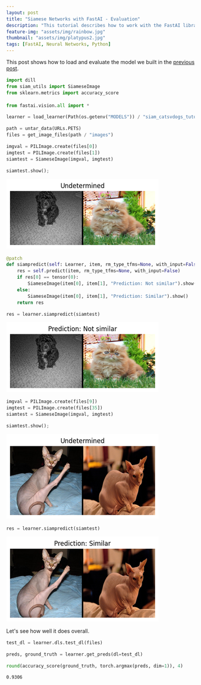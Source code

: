 ```yaml
---
layout: post
title: "Siamese Networks with FastAI - Evaluation"
description: "This tutorial describes how to work with the FastAI library for siamese networks"
feature-img: "assets/img/rainbow.jpg"
thumbnail: "assets/img/platypus2.jpg"
tags: [FastAI, Neural Networks, Python]
---
```


This post shows how to load and evaluate the model we built in the [previous post](https://jss367.github.io/siamese-network-tutorial-with-fastai-update.html).


```python
import dill
from siam_utils import SiameseImage
from sklearn.metrics import accuracy_score

from fastai.vision.all import *
```


```python
learner = load_learner(Path(os.getenv("MODELS")) / "siam_catsvdogs_tutorial.pkl", cpu=False, pickle_module=dill)
```


```python
path = untar_data(URLs.PETS)
files = get_image_files(path / "images")
```


```python
imgval = PILImage.create(files[0])
imgtest = PILImage.create(files[1])
siamtest = SiameseImage(imgval, imgtest)
```


```python
siamtest.show();
```


    
![png](2022-09-30-siamese-network-tutorial-with-fastai-evaluation_files/2022-09-30-siamese-network-tutorial-with-fastai-evaluation_6_0.png)
    



```python
@patch
def siampredict(self: Learner, item, rm_type_tfms=None, with_input=False):
    res = self.predict(item, rm_type_tfms=None, with_input=False)
    if res[0] == tensor(0):
        SiameseImage(item[0], item[1], "Prediction: Not similar").show()
    else:
        SiameseImage(item[0], item[1], "Prediction: Similar").show()
    return res
```


```python
res = learner.siampredict(siamtest)
```



<style>
    /* Turns off some styling */
    progress {
        /* gets rid of default border in Firefox and Opera. */
        border: none;
        /* Needs to be in here for Safari polyfill so background images work as expected. */
        background-size: auto;
    }
    progress:not([value]), progress:not([value])::-webkit-progress-bar {
        background: repeating-linear-gradient(45deg, #7e7e7e, #7e7e7e 10px, #5c5c5c 10px, #5c5c5c 20px);
    }
    .progress-bar-interrupted, .progress-bar-interrupted::-webkit-progress-bar {
        background: #F44336;
    }
</style>








    
![png](2022-09-30-siamese-network-tutorial-with-fastai-evaluation_files/2022-09-30-siamese-network-tutorial-with-fastai-evaluation_8_2.png)
    



```python
imgval = PILImage.create(files[9])
imgtest = PILImage.create(files[35])
siamtest = SiameseImage(imgval, imgtest)
```


```python
siamtest.show();
```


    
![png](2022-09-30-siamese-network-tutorial-with-fastai-evaluation_files/2022-09-30-siamese-network-tutorial-with-fastai-evaluation_10_0.png)
    



```python
res = learner.siampredict(siamtest)
```



<style>
    /* Turns off some styling */
    progress {
        /* gets rid of default border in Firefox and Opera. */
        border: none;
        /* Needs to be in here for Safari polyfill so background images work as expected. */
        background-size: auto;
    }
    progress:not([value]), progress:not([value])::-webkit-progress-bar {
        background: repeating-linear-gradient(45deg, #7e7e7e, #7e7e7e 10px, #5c5c5c 10px, #5c5c5c 20px);
    }
    .progress-bar-interrupted, .progress-bar-interrupted::-webkit-progress-bar {
        background: #F44336;
    }
</style>








    
![png](2022-09-30-siamese-network-tutorial-with-fastai-evaluation_files/2022-09-30-siamese-network-tutorial-with-fastai-evaluation_11_2.png)
    


Let's see how well it does overall.


```python
test_dl = learner.dls.test_dl(files)
```


```python
preds, ground_truth = learner.get_preds(dl=test_dl)

```



<style>
    /* Turns off some styling */
    progress {
        /* gets rid of default border in Firefox and Opera. */
        border: none;
        /* Needs to be in here for Safari polyfill so background images work as expected. */
        background-size: auto;
    }
    progress:not([value]), progress:not([value])::-webkit-progress-bar {
        background: repeating-linear-gradient(45deg, #7e7e7e, #7e7e7e 10px, #5c5c5c 10px, #5c5c5c 20px);
    }
    .progress-bar-interrupted, .progress-bar-interrupted::-webkit-progress-bar {
        background: #F44336;
    }
</style>








```python
round(accuracy_score(ground_truth, torch.argmax(preds, dim=1)), 4)
```




    0.9306


